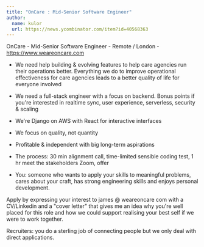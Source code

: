 ```yaml
---
title: "OnCare : Mid-Senior Software Engineer"
author:
  name: kulor
  url: https://news.ycombinator.com/item?id=40568363
---
```

OnCare - Mid-Senior Software Engineer - Remote &#x2F; London - <a href="https:&#x2F;&#x2F;www.weareoncare.com" rel="nofollow">https:&#x2F;&#x2F;www.weareoncare.com</a>

* We need help building &amp; evolving features to help care agencies run their operations better. Everything we do to improve operational effectiveness for care agencies leads to a better quality of life for everyone involved

* We need a full-stack engineer with a focus on backend. Bonus points if you&#x27;re interested in realtime sync, user experience, serverless, security &amp; scaling

* We&#x27;re Django on AWS with React for interactive interfaces

* We focus on quality, not quantity

* Profitable &amp; independent with big long-term aspirations

* The process: 30 min alignment call, time-limited sensible coding test, 1 hr meet the stakeholders Zoom, offer

* You: someone who wants to apply your skills to meaningful problems, cares about your craft, has strong engineering skills and enjoys personal development.

Apply by expressing your interest to james @ weareoncare com with a CV&#x2F;Linkedin and a &quot;cover letter&quot; that gives me an idea why you&#x27;re well placed for this role and how we could support realising your best self if we were to work together.

Recruiters: you do a sterling job of connecting people but we only deal with direct applications.
